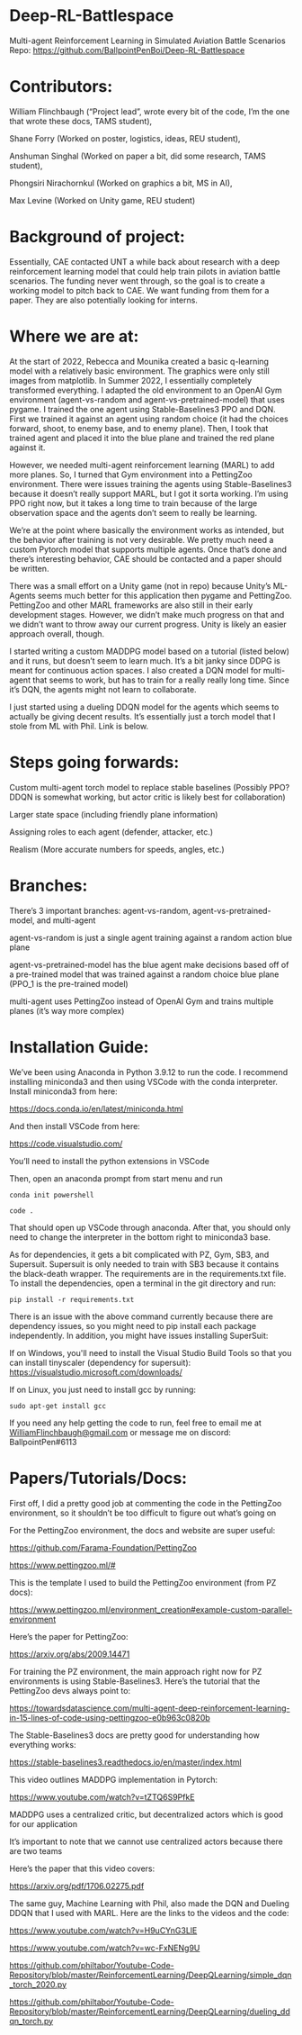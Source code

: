 # Deep-RL-Battlespace
Multi-agent Reinforcement Learning in Simulated Aviation Battle Scenarios
Repo: https://github.com/BallpointPenBoi/Deep-RL-Battlespace
 
# Contributors:
William Flinchbaugh (“Project lead”, wrote every bit of the code, I’m the one that wrote these docs, TAMS student), 
 
Shane Forry (Worked on poster, logistics, ideas, REU student), 
 
Anshuman Singhal (Worked on paper a bit, did some research, TAMS student), 
 
Phongsiri Nirachornkul (Worked on graphics a bit, MS in AI), 
 
Max Levine (Worked on Unity game, REU student)
 
# Background of project:
Essentially, CAE contacted UNT a while back about research with a deep reinforcement learning model that could help train pilots in aviation battle scenarios. The funding never went through, so the goal is to create a working model to pitch back to CAE. We want funding from them for a paper. They are also potentially looking for interns.
 
# Where we are at:
At the start of 2022, Rebecca and Mounika created a basic q-learning model with a relatively basic environment. The graphics were only still images from matplotlib.
In Summer 2022, I essentially completely transformed everything. I adapted the old environment to an OpenAI Gym environment (agent-vs-random and agent-vs-pretrained-model) that uses pygame. I trained the one agent using Stable-Baselines3 PPO and DQN. First we trained it against an agent using random choice (it had the choices forward, shoot, to enemy base, and to enemy plane). Then, I took that trained agent and placed it into the blue plane and trained the red plane against it.
 
However, we needed multi-agent reinforcement learning (MARL) to add more planes. So, I turned that Gym environment into a PettingZoo environment. There were issues training the agents using Stable-Baselines3 because it doesn’t really support MARL, but I got it sorta working. I’m using PPO right now, but it takes a long time to train because of the large observation space and the agents don’t seem to really be learning.
 
We’re at the point where basically the environment works as intended, but the behavior after training is not very desirable. We pretty much need a custom Pytorch model that supports multiple agents. Once that’s done and there’s interesting behavior, CAE should be contacted and a paper should be written.
 
There was a small effort on a Unity game (not in repo) because Unity’s ML-Agents seems much better for this application then pygame and PettingZoo. PettingZoo and other MARL frameworks are also still in their early development stages. However, we didn’t make much progress on that and we didn’t want to throw away our current progress. Unity is likely an easier approach overall, though.
 
I started writing a custom MADDPG model based on a tutorial (listed below) and it runs, but doesn’t seem to learn much. It’s a bit janky since DDPG is meant for continuous action spaces. I also created a DQN model for multi-agent that seems to work, but has to train for a really really long time. Since it’s DQN, the agents might not learn to collaborate.
 
I just started using a dueling DDQN model for the agents which seems to actually be giving decent results. It’s essentially just a torch model that I stole from ML with Phil. Link is below.
 
# Steps going forwards:
Custom multi-agent torch model to replace stable baselines (Possibly PPO? DDQN is somewhat working, but actor critic is likely best for collaboration)
 
Larger state space (including friendly plane information)
 
Assigning roles to each agent (defender, attacker, etc.)
 
Realism (More accurate numbers for speeds, angles, etc.)
 
# Branches:
There’s 3 important branches: agent-vs-random, agent-vs-pretrained-model, and multi-agent
 
agent-vs-random is just a single agent training against a random action blue plane
 
agent-vs-pretrained-model has the blue agent make decisions based off of a pre-trained model that was trained against a random choice blue plane (PPO_1 is the pre-trained model)
 
multi-agent uses PettingZoo instead of OpenAI Gym and trains multiple planes (it’s way more complex)
 
# Installation Guide:
We’ve been using Anaconda in Python 3.9.12 to run the code. I recommend installing miniconda3 and then using VSCode with the conda interpreter. Install miniconda3 from here:
 
https://docs.conda.io/en/latest/miniconda.html
 
And then install VSCode from here:
 
https://code.visualstudio.com/
 
You’ll need to install the python extensions in VSCode
 
Then, open an anaconda prompt from start menu and run
 
`conda init powershell`


`code .`

 
That should open up VSCode through anaconda. After that, you should only need to change the interpreter in the bottom right to miniconda3 base.
 
As for dependencies, it gets a bit complicated with PZ, Gym, SB3, and Supersuit. Supersuit is only needed to train with SB3 because it contains the black-death wrapper. The requirements are in the requirements.txt file. To install the dependencies, open a terminal in the git directory and run:
 
`pip install -r requirements.txt`

 
There is an issue with the above command currently because there are dependency issues, so you might need to pip install each package independently. In addition, you might have issues installing SuperSuit:
 
If on Windows, you'll need to install the Visual Studio Build Tools so that you can install tinyscaler (dependency for supersuit): https://visualstudio.microsoft.com/downloads/
 
If on Linux, you just need to install gcc by running:
 
`sudo apt-get install gcc`

 
If you need any help getting the code to run, feel free to email me at WilliamFlinchbaugh@gmail.com or message me on discord: BallpointPen#6113
 
# Papers/Tutorials/Docs:
First off, I did a pretty good job at commenting the code in the PettingZoo environment, so it shouldn’t be too difficult to figure out what’s going on
 
For the PettingZoo environment, the docs and website are super useful:
 
https://github.com/Farama-Foundation/PettingZoo
 
https://www.pettingzoo.ml/#
 
This is the template I used to build the PettingZoo environment (from PZ docs):
 
https://www.pettingzoo.ml/environment_creation#example-custom-parallel-environment 
 
Here’s the paper for PettingZoo:
 
https://arxiv.org/abs/2009.14471
 
For training the PZ environment, the main approach right now for PZ environments is using Stable-Baselines3. Here’s the tutorial that the PettingZoo devs always point to:
 
https://towardsdatascience.com/multi-agent-deep-reinforcement-learning-in-15-lines-of-code-using-pettingzoo-e0b963c0820b 
 
The Stable-Baselines3 docs are pretty good for understanding how everything works:
 
https://stable-baselines3.readthedocs.io/en/master/index.html
 
This video outlines MADDPG implementation in Pytorch:
 
https://www.youtube.com/watch?v=tZTQ6S9PfkE
 
MADDPG uses a centralized critic, but decentralized actors which is good for our application
 
It’s important to note that we cannot use centralized actors because there are two teams
 
Here’s the paper that this video covers:
 
https://arxiv.org/pdf/1706.02275.pdf
 
The same guy, Machine Learning with Phil, also made the DQN and Dueling DDQN that I used with MARL. Here are the links to the videos and the code:
 
https://www.youtube.com/watch?v=H9uCYnG3LlE
 
https://www.youtube.com/watch?v=wc-FxNENg9U
 
https://github.com/philtabor/Youtube-Code-Repository/blob/master/ReinforcementLearning/DeepQLearning/simple_dqn_torch_2020.py
 
https://github.com/philtabor/Youtube-Code-Repository/blob/master/ReinforcementLearning/DeepQLearning/dueling_ddqn_torch.py
